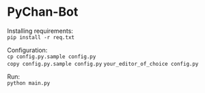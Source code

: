 # PyChan-Bot

Installing requirements:  
```pip install -r req.txt```

Configuration:  
```cp config.py.sample config.py```  
```copy config.py.sample config.py```
```your_editor_of_choice config.py```

Run:  
```python main.py```
